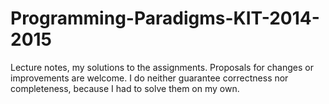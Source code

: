 Programming-Paradigms-KIT-2014-2015
===================================

Lecture notes, my solutions to the assignments. Proposals for changes or improvements are welcome. I do neither guarantee correctness nor completeness, because I had to solve them on my own.

